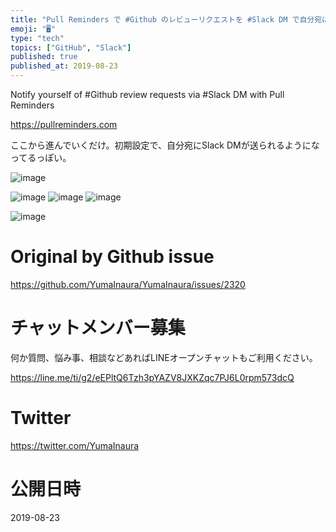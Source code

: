 ```yaml
---
title: "Pull Reminders で #Github のレビューリクエストを #Slack DM で自分宛に通知する"
emoji: "🖥"
type: "tech"
topics: ["GitHub", "Slack"]
published: true
published_at: 2019-08-23
---
```


Notify yourself of #Github review requests via #Slack DM with Pull Reminders


https://pullreminders.com

ここから進んでいくだけ。初期設定で、自分宛にSlack DMが送られるようになってるっぽい。

![image](https://user-images.githubusercontent.com/13635059/63565512-4259ca80-c5a4-11e9-90bf-c7ad26f6919f.png)

![image](https://user-images.githubusercontent.com/13635059/63565527-4ede2300-c5a4-11e9-8352-745416be2f87.png)
![image](https://user-images.githubusercontent.com/13635059/63565541-5ac9e500-c5a4-11e9-803d-10fcedb759e9.png)
![image](https://user-images.githubusercontent.com/13635059/63565545-5f8e9900-c5a4-11e9-96a3-267e7c099cc5.png)


![image](https://user-images.githubusercontent.com/13635059/63565550-65847a00-c5a4-11e9-9cf4-6511b8fc1fdf.png)



# Original by Github issue

https://github.com/YumaInaura/YumaInaura/issues/2320








<!-- Update From Qiita API -->

# チャットメンバー募集


何か質問、悩み事、相談などあればLINEオープンチャットもご利用ください。

https://line.me/ti/g2/eEPltQ6Tzh3pYAZV8JXKZqc7PJ6L0rpm573dcQ





# Twitter


https://twitter.com/YumaInaura


<!-- Update From Qiita API -->



# 公開日時

2019-08-23
